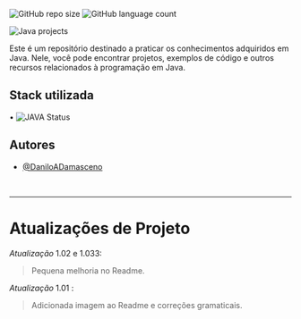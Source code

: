 
![GitHub repo size](https://img.shields.io/github/repo-size/DaniloADamasceno/Projetos-JAVA?style=for-the-badge)
![GitHub language count](https://img.shields.io/github/languages/count/DaniloADamasceno/Projetos-JAVA?style=for-the-badge)

![Java projects](https://user-images.githubusercontent.com/71226047/179369878-c5ff6cab-94dc-4d45-8d51-949759c1bc90.png)

Este é um repositório destinado a praticar os conhecimentos adquiridos em Java. Nele, você pode encontrar projetos, exemplos de código e outros recursos relacionados à programação em Java.





##
## Stack utilizada


• 	   ![JAVA Status](https://img.shields.io/badge/Java-ED8B00?style=for-the-badge&logo=java&logoColor=white)




## Autores

- [@DaniloADamasceno](https://github.com/DaniloADamasceno)

<br>

______________________________________________________________________________________________________________________________________________________________
# Atualizações de Projeto

*Atualização* 1.02 e 1.033:
> Pequena melhoria no Readme.


*Atualização* 1.01 :
> Adicionada imagem ao Readme e correções gramaticais.

